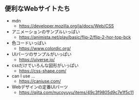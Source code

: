 ## 便利なWebサイトたち
* mdn
  * https://developer.mozilla.org/ja/docs/Web/CSS
* アニメーションのサンプルいっぱい
  * https://animista.net/play/basic/flip-2/flip-2-hor-top-bck
* 色コードいっぱい
  * https://www.colordic.org/
* UIパーツのサンプルがいっぱい
  * https://uiverse.io/
* cssだけでいろんな図形がいっぱい
  * https://css-shape.com/
* can I use ...
  * https://caniuse.com/
* Webデザインの定番UIパーツ
  * https://qiita.com/nucoyuyu/items/49c3f9805d9c7e1f5c11